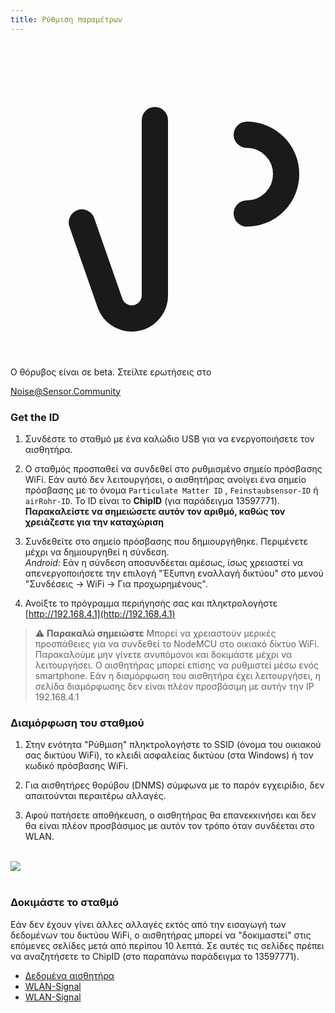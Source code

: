 ```yaml
---
title: Ρύθμιση παραμέτρων
---
```


  <div class="max-w-screen-xl mx-auto pb-5">
      <div class="p-2 rounded-lg bg-indigo-100 shadow-lg sm:p-3">
      <div class="flex items-center">
            <span class="p-2 rounded-lg bg-indigo-500">
              <svg class="h-8 w-8 text-white" fill="none" viewBox="0 0 24 24" stroke="currentColor">
                <path stroke-linecap="round" stroke-linejoin="round" stroke-width="2" d="M11 5.882V19.24a1.76 1.76 0 01-3.417.592l-2.147-6.15M18 13a3 3 0 100-6M5. 436 13.683A4.001 4.001 0 017 6h1.832c4.1 0 7.625-1.234 9.168-3v14c-1.543-1.766-5.067-3-9.168-3H7a3.988 3.988 0 01-1.564-.317z" >
              </svg>
            </span>
        <div class="flex flex-wrap">
          <div class="flex-wrap flex">
            <p class="pt-1 text-indigo-700 font-medium">
                Ο θόρυβος είναι σε beta. Στείλτε ερωτήσεις στο<p>
          <a href="mailto:Noise@Sensor.Community" class="ml-1 font-medium underline text-white hover:text-yellow-600">
                  Noise@Sensor.Community</a>
          </div>
           </div>
      </div>
    </div>
  </div>
  </div>

### Get the ID
1. Συνδέστε το σταθμό με ένα καλώδιο USB για να ενεργοποιήσετε τον αισθητήρα.

2. Ο σταθμός προσπαθεί να συνδεθεί στο ρυθμισμένο σημείο πρόσβασης WiFi. Εάν αυτό δεν λειτουργήσει, ο αισθητήρας ανοίγει ένα σημείο πρόσβασης με το όνομα `Particulate Matter ID` , `Feinstaubsensor-ID` ή `airRohr-ID`. Το ID είναι το **ChipID** (για παράδειγμα 13597771). **Παρακαλείστε να σημειώσετε αυτόν τον αριθμό, καθώς τον χρειάζεστε για την καταχώριση**

3. Συνδεθείτε στο σημείο πρόσβασης που δημιουργήθηκε. Περιμένετε μέχρι να δημιουργηθεί η σύνδεση.<br>*Android*: Εάν η σύνδεση αποσυνδέεται αμέσως, ίσως χρειαστεί να απενεργοποιήσετε την επιλογή "Έξυπνη εναλλαγή δικτύου" στο μενού "Συνδέσεις -> WiFi -> Για προχωρημένους".

4. Ανοίξτε το πρόγραμμα περιήγησής σας και πληκτρολογήστε [http://192.168.4.1](http://192.168.4.1)

> ⚠️ **Παρακαλώ σημειώστε** Μπορεί να χρειαστούν μερικές προσπάθειες για να συνδεθεί το NodeMCU στο οικιακό δίκτυο WiFi. Παρακαλούμε μην γίνετε ανυπόμονοι και δοκιμάστε μέχρι να λειτουργήσει. Ο αισθητήρας μπορεί επίσης να ρυθμιστεί μέσω ενός smartphone. Εάν η διαμόρφωση του αισθητήρα έχει λειτουργήσει, η σελίδα διαμόρφωσης δεν είναι πλέον προσβάσιμη με αυτήν την IP 192.168.4.1

### Διαμόρφωση του σταθμού
1. Στην ενότητα "Ρύθμιση" πληκτρολογήστε το SSID (όνομα του οικιακού σας δικτύου WiFi), το κλειδί ασφαλείας δικτύου (στα Windows) ή τον κωδικό πρόσβασης WiFi.

2. Για αισθητήρες θορύβου (DNMS) σύμφωνα με το παρόν εγχειρίδιο, δεν απαιτούνται περαιτέρω αλλαγές.

3. Αφού πατήσετε αποθήκευση, ο αισθητήρας θα επανεκκινήσει και δεν θα είναι πλέον προσβάσιμος με αυτόν τον τρόπο όταν συνδέεται στο WLAN.

<br>

<img src="../docs/airrohr_config_initial.jpg" loading="lazy"/>
<br>
<br>

### Δοκιμάστε το σταθμό
Εάν δεν έχουν γίνει άλλες αλλαγές εκτός από την εισαγωγή των δεδομένων του δικτύου WiFi, ο αισθητήρας μπορεί να "δοκιμαστεί" στις επόμενες σελίδες μετά από περίπου 10 λεπτά. Σε αυτές τις σελίδες πρέπει να αναζητήσετε το ChipID (στο παραπάνω παράδειγμα το 13597771).

 * [Δεδομένα αισθητήρα](www.madavi.de/sensor/graph.php)
 * [WLAN-Signal](www.madavi.de/sensor/signal.php)
 * [WLAN-Signal](www.madavi.de/sensor/signal.php)



